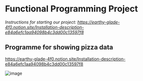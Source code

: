 # Functional Programming Project
*Instructions for starting our project: https://earthy-glade-4f0.notion.site/Installation-description-e84a6efc1aa94098b4c3dd00c13597f8*

## Programme for showing pizza data

https://earthy-glade-4f0.notion.site/Installation-description-e84a6efc1aa94098b4c3dd00c13597f8

![image](https://user-images.githubusercontent.com/58175351/147852041-a14162be-7a90-4c2d-9491-4e08076ca107.png)
